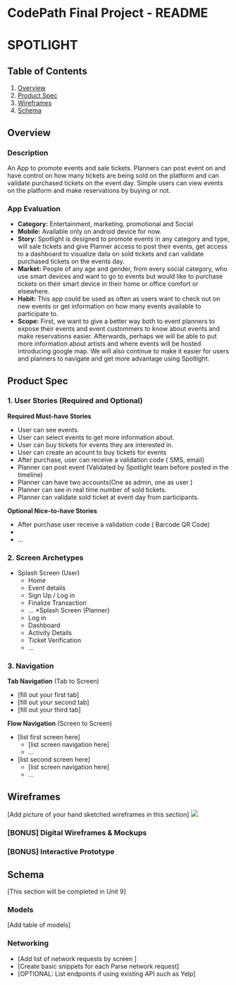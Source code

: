 CodePath Final Project - README
===

# SPOTLIGHT

## Table of Contents
1. [Overview](#Overview)
1. [Product Spec](#Product-Spec)
1. [Wireframes](#Wireframes)
2. [Schema](#Schema)

## Overview
### Description 
An App to promote events and sale tickets. Planners can post event on and have control on how many tickets are being sold on the platform and can validate purchased tickets on the event day. Simple users can view events on the platform and make reservations by buying or not.

### App Evaluation
- **Category:**
    Entertainment, marketing, promotional and Social
- **Mobile:**
    Available only on android device for now.
- **Story:**
    Spotlight is designed to promote events in any category and type, will sale tickets and give Planner access to post their events, get access to a dashboard to visualize data on sold tickets and can validate purchased tickets on the events day.
- **Market:**
    People of any age and gender, from every social category, who use smart devices and want to go to events  but would like to purchase tickets on their smart device in their home or office comfort or elsewhere.
- **Habit:** This app could be used as often as users want to check out on new events or get information on how many events  available to participate to. 
- **Scope:** First, we want to give a better way both to event planners to expose their events and event custommers to know about events and make reservations easier. Afterwards, perhaps we will be able to put more information about  artists and where events will be hosted introducing google map. We will also continue to make it easier for users and planners to navigate and get more advantage using Spotlight.

## Product Spec

### 1. User Stories (Required and Optional)

**Required Must-have Stories**

* User can see events.
* User can select events to get more information about.
* User can buy tickets for events they are interested in.
* User can create an acount to buy tickets for events
* After purchase, user can receive a validation code ( SMS, email)
* Planner can post event (Validated by Spotlight team before posted in the timeline)
*  Planner can have two accounts(One as admin, one as user )
* Planner can see in real time number of sold tickets.
* Planner can validate sold ticket at event day from participants.


**Optional Nice-to-have Stories**

* After purchase user receive a validation code ( Barcode QR Code)
* 
* ...

### 2. Screen Archetypes

* Splash Screen (User)
   * Home
   * Event details
   * Sign Up / Log in
   * Finalize Transaction
   * ...
*Splash Screen (Planner)
   * Log in
   * Dashboard
   * Activity Details
   * Ticket Verification
   * ...

### 3. Navigation

**Tab Navigation** (Tab to Screen)

* [fill out your first tab]
* [fill out your second tab]
* [fill out your third tab]

**Flow Navigation** (Screen to Screen)

* [list first screen here]
   * [list screen navigation here]
   * ...
* [list second screen here]
   * [list screen navigation here]
   * ...

## Wireframes
[Add picture of your hand sketched wireframes in this section]
![](https://github.com/Vizyone/Spotlight/blob/origin/master/IMG_20190909_232249.jpg)
 

### [BONUS] Digital Wireframes & Mockups


### [BONUS] Interactive Prototype

## Schema 
[This section will be completed in Unit 9]
### Models
[Add table of models]
### Networking
- [Add list of network requests by screen ]
- [Create basic snippets for each Parse network request]
- [OPTIONAL: List endpoints if using existing API such as Yelp]
